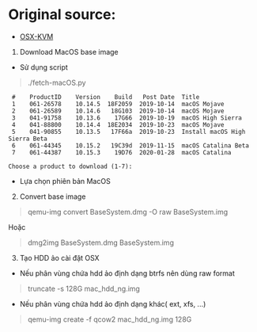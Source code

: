 # Original source:
* [OSX-KVM](https://github.com/kholia/OSX-KVM)

1. Download MacOS base image

* Sử dụng script
> ./fetch-macOS.py

```
 #    ProductID    Version    Build   Post Date  Title
 1    061-26578    10.14.5  18F2059  2019-10-14  macOS Mojave
 2    061-26589    10.14.6   18G103  2019-10-14  macOS Mojave
 3    041-91758    10.13.6    17G66  2019-10-19  macOS High Sierra
 4    041-88800    10.14.4  18E2034  2019-10-23  macOS Mojave
 5    041-90855    10.13.5   17F66a  2019-10-23  Install macOS High Sierra Beta
 6    061-44345    10.15.2   19C39d  2019-11-15  macOS Catalina Beta
 7    061-44387    10.15.3    19D76  2020-01-28  macOS Catalina

Choose a product to download (1-7): 
```

* Lựa chọn phiên bản MacOS

2. Convert base image

> qemu-img convert BaseSystem.dmg -O raw BaseSystem.img

Hoặc

> dmg2img BaseSystem.dmg BaseSystem.img

3. Tạo HDD ảo cài đặt OSX

* Nếu phân vùng chứa hdd ảo định dạng btrfs nên dùng raw format

> truncate -s 128G mac_hdd_ng.img

* Nếu phân vùng chứa hdd ảo định dạng khác( ext, xfs, ...)

> qemu-img create -f qcow2 mac_hdd_ng.img 128G